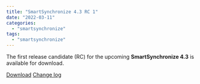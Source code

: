 ```yaml
---
title: "SmartSynchronize 4.3 RC 1"
date: "2022-03-11"
categories: 
  - "smartsynchronize"
tags: 
  - "smartsynchronize"
---
```


The first release candidate (RC) for the upcoming **SmartSynchronize 4.3** is available for download.

[Download](https://www.syntevo.com/smartsynchronize/preview) [Change log](https://www.syntevo.com/smartsynchronize/changelog-eap.txt)
